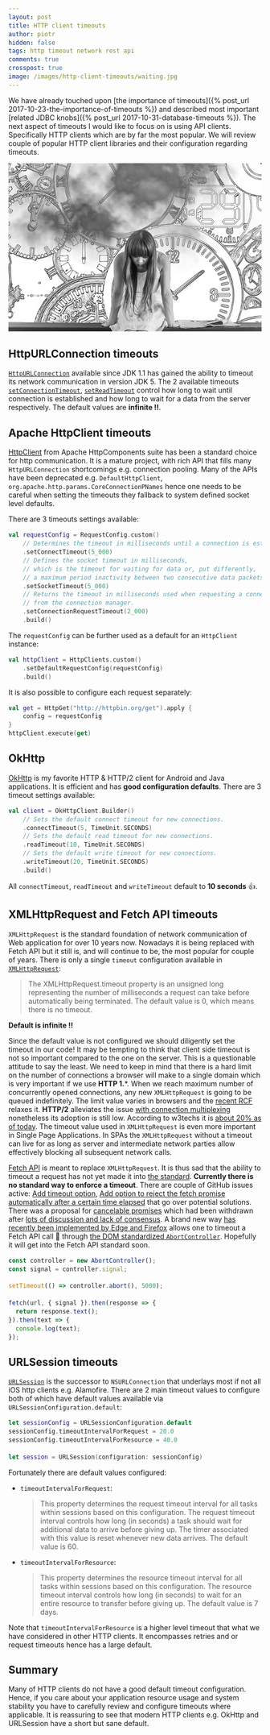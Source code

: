 ```yaml
---
layout: post
title: HTTP client timeouts
author: piotr
hidden: false
tags: http timeout network rest api
comments: true
crosspost: true
image: /images/http-client-timeouts/waiting.jpg
---
```


We have already touched upon [the importance of timeouts]({% post_url 2017-10-23-the-importance-of-timeouts %}) and described most important [related JDBC knobs]({% post_url 2017-10-31-database-timeouts %}). The next aspect of timeouts I would like to focus on is using API clients. Specifically HTTP clients which are by far the most popular. We will review couple of popular HTTP client libraries and their configuration regarding timeouts. 

![Waiting](/images/http-client-timeouts/waiting.jpg)

## HttpURLConnection timeouts

[`HttpURLConnection`](https://docs.oracle.com/javase/7/docs/api/java/net/HttpURLConnection.html) available since JDK 1.1 has gained the ability to timeout its network communication in version JDK 5. The 2 available timeouts [`setConnectionTimeout`](https://docs.oracle.com/javase/7/docs/api/java/net/URLConnection.html#setConnectTimeout(int)), [`setReadTimeout`](https://docs.oracle.com/javase/7/docs/api/java/net/URLConnection.html#setReadTimeout(int)) control how long to wait until connection is established and how long to wait for a data from the server respectively. The default values are **infinite ‼️**. 

## Apache HttpClient timeouts

[HttpClient](https://hc.apache.org/httpcomponents-client-4.5.x/.html) from Apache HttpComponents suite has been a standard choice for http communication. It is a mature project, with rich API that fills many `HttpURLConnection` shortcomings e.g. connection pooling. Many of the APIs have been deprecated e.g. `DefaultHttpClient`, `org.apache.http.params.CoreConnectionPNames` hence one needs to be careful when setting the timeouts they fallback to system defined socket level defaults. 

There are 3 timeouts settings available:

```kotlin
val requestConfig = RequestConfig.custom()
    // Determines the timeout in milliseconds until a connection is established.
    .setConnectTimeout(5_000) 
    // Defines the socket timeout in milliseconds,
    // which is the timeout for waiting for data or, put differently,
    // a maximum period inactivity between two consecutive data packets).
    .setSocketTimeout(5_000)
    // Returns the timeout in milliseconds used when requesting a connection
    // from the connection manager.
    .setConnectionRequestTimeout(2_000)
    .build()
```

The `requestConfig` can be further used as a default for an `HttpClient` instance:

```kotlin
val httpClient = HttpClients.custom()
    .setDefaultRequestConfig(requestConfig)
    .build()
```

It is also possible to configure each request separately:

```kotlin
val get = HttpGet("http://httpbin.org/get").apply { 
    config = requestConfig
}
httpClient.execute(get)
```

## OkHttp

[OkHttp](http://square.github.io/okhttp/) is my favorite HTTP & HTTP/2 client for Android and Java applications. It is efficient and has **good configuration defaults**. There are 3 timeout settings available:

```kotlin
val client = OkHttpClient.Builder()
    // Sets the default connect timeout for new connections.
    .connectTimeout(5, TimeUnit.SECONDS)
    // Sets the default read timeout for new connections.
    .readTimeout(10, TimeUnit.SECONDS)
    // Sets the default write timeout for new connections.
    .writeTimeout(20, TimeUnit.SECONDS)
    .build()
```

All `connectTimeout`, `readTimeout` and `writeTimeout` default to **10 seconds** 👍.


## XMLHttpRequest and Fetch API timeouts

`XMLHttpRequest` is the standard foundation of network communication of Web application for over 10 years now. Nowadays it is being replaced with Fetch API but it still is, and will continue to be, the most popular for couple of years. There is only a single `timeout` configuration available in [`XMLHttpRequest`](https://developer.mozilla.org/en-US/docs/Web/API/XMLHttpRequest/timeout):

> The XMLHttpRequest.timeout property is an unsigned long representing the number of milliseconds a request can take before automatically being terminated. The default value is 0, which means there is no timeout.

**Default is infinite ‼️**

Since the default value is not configured we should diligently set the timeout in our code! It may be tempting to think that client side timeout is not so important compared to the one on the server. This is a questionable attitude to say the least. We need to keep in mind that there is a hard limit on the number of connections a browser will make to a single domain which is very important if we use **HTTP 1.***. When we reach maximum number of concurrently opened connections, any new `XMLHttpRequest` is going to be queued indefinitely. The limit value varies in browsers and the [recent RCF](https://tools.ietf.org/html/rfc7230#section-6.4) relaxes it. **HTTP/2** alleviates the issue [with connection multiplexing](http://qnimate.com/what-is-multiplexing-in-http2/) nonetheless its adoption is still low. According to w3techs it is [about 20% as of today](https://w3techs.com/technologies/details/ce-http2/all/all). The timeout value used in `XMLHttpRequest` is even more important in Single Page Applications. In SPAs the `XMLHttpRequest` without a timeout can live for as long as server and intermediate network parties allow effectively blocking all subsequent network calls.

[Fetch API](https://developer.mozilla.org/en-US/docs/Web/API/Fetch_API) is meant to replace `XMLHttpRequest`. It is thus sad that the ability to timeout a request has not yet made it into [the standard](https://fetch.spec.whatwg.org/). **Currently there is no standard way to enforce a timeout**. There are couple of GitHub issues active: [Add timeout option](https://github.com/whatwg/fetch/issues/20#issuecomment-323740783), [Add option to reject the fetch promise automatically after a certain time elapsed](https://github.com/whatwg/fetch/issues/179) that go over potential solutions. There was a proposal for [cancelable promises](https://github.com/tc39/proposal-cancelable-promises) which had been withdrawn after [lots of discussion and lack of consensus](https://github.com/tc39/proposal-cancelable-promises/issues/70). A brand new way [has recently been implemented by Edge and Firefox](https://developers.google.com/web/updates/2017/09/abortable-fetch) allows one to timeout a Fetch API call 🎉 through [the DOM standardized `AbortController`](https://dom.spec.whatwg.org/#aborting-ongoing-activities). Hopefully it will get into the Fetch API standard soon.

```javascript
const controller = new AbortController();
const signal = controller.signal;

setTimeout(() => controller.abort(), 5000);

fetch(url, { signal }).then(response => {
  return response.text();
}).then(text => {
  console.log(text);
});
```

## URLSession timeouts

[`URLSession`](https://developer.apple.com/documentation/foundation/urlsession) is the successor to `NSURLConnection` that underlays most if not all iOS http clients e.g. Alamofire. There are 2 main timeout values to configure both of which have default values available via `URLSessionConfiguration.default`:

```swift
let sessionConfig = URLSessionConfiguration.default
sessionConfig.timeoutIntervalForRequest = 20.0
sessionConfig.timeoutIntervalForResource = 40.0

let session = URLSession(configuration: sessionConfig)
```

Fortunately there are default values configured:

- `timeoutIntervalForRequest`: 
  > This property determines the request timeout interval for all tasks within sessions based on this configuration. The request timeout interval controls how long (in seconds) a task should wait for additional data to arrive before giving up. The timer associated with this value is reset whenever new data arrives. 
  The default value is 60.

- `timeoutIntervalForResource`:
  > This property determines the resource timeout interval for all tasks within sessions based on this configuration. The resource timeout interval controls how long (in seconds) to wait for an entire resource to transfer before giving up. 
  The default value is 7 days.

Note that `timeoutIntervalForResource` is a higher level timeout that what we have considered in other HTTP clients. It encompasses retries and or request timeouts hence has a large default. 

## Summary

Many of HTTP clients do not have a good default timeout configuration. Hence, if you care about your application resource usage and system stability you have to carefully review and configure timeouts where applicable. It is reassuring to see that modern HTTP clients e.g. OkHttp and URLSession have a short but sane default. 
